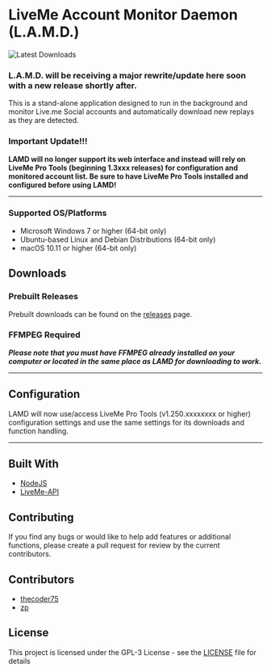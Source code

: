# LiveMe Account Monitor Daemon (L.A.M.D.)

![Latest Downloads](https://img.shields.io/github/downloads/thecoder75/lamd/latest/total.svg?style=flat-square&label=Latest+Release+Downloaded)

### L.A.M.D. will be receiving a major rewrite/update here soon with a new release shortly after.

This is a stand-alone application designed to run in the background and monitor Live.me Social accounts and automatically download new replays as they are detected.

### Important Update!!!
**LAMD will no longer support its web interface and instead will rely on LiveMe Pro Tools (beginning 1.3xxx releases) for configuration and monitored account list.  Be sure to have LiveMe Pro Tools installed and configured before using LAMD!**

* * *

### Supported OS/Platforms
- Microsoft Windows 7 or higher (64-bit only)
- Ubuntu-based Linux and Debian Distributions (64-bit only)
- macOS 10.11 or higher (64-bit only)

## Downloads

### Prebuilt Releases
Prebuilt downloads can be found on the [releases](https://github.com/thecoder75/lamd/releases) page.

### FFMPEG Required
***Please note that you must have FFMPEG already installed on your computer or located in the same place as LAMD for downloading to work.***

* * *

## Configuration
LAMD will now use/access LiveMe Pro Tools (v1.250.xxxxxxxx or higher) configuration settings and use the same settings for its downloads and function handling. 

* * *

## Built With
* [NodeJS](http://nodejs.org)
* [LiveMe-API](https://thecoder75.github.io/liveme-api)

## Contributing
If you find any bugs or would like to help add features or additional functions, please create a pull request for review by the current contributors.

## Contributors
* [thecoder75](https://github.com/thecoder75)
* [zp](https://github.com/zp)

## License
This project is licensed under the GPL-3 License - see the [LICENSE](LICENSE) file for details
